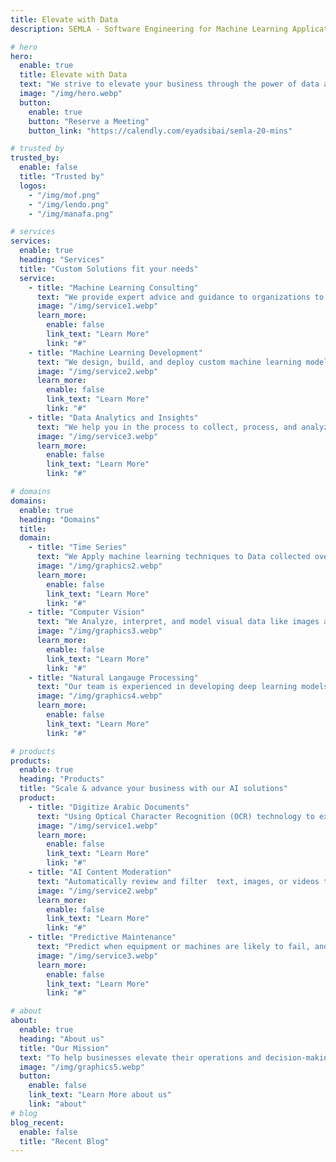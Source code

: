 ```yaml
---
title: Elevate with Data
description: SEMLA - Software Engineering for Machine Learning Applications

# hero
hero:
  enable: true
  title: Elevate with Data
  text: "We strive to elevate your business through the power of data and machine learning. Join us on a journey to transform your organization and stay ahead of the curve."
  image: "/img/hero.webp"
  button:
    enable: true
    button: "Reserve a Meeting"
    button_link: "https://calendly.com/eyadsibai/semla-20-mins"

# trusted by
trusted_by:
  enable: false
  title: "Trusted by"
  logos:
    - "/img/mof.png"
    - "/img/lendo.png"
    - "/img/manafa.png"

# services
services:
  enable: true
  heading: "Services"
  title: "Custom Solutions fit your needs"
  service:
    - title: "Machine Learning Consulting"
      text: "We provide expert advice and guidance to organizations to leverage the power of data and machine learning to solve business problems"
      image: "/img/service1.webp"
      learn_more:
        enable: false
        link_text: "Learn More"
        link: "#"
    - title: "Machine Learning Development"
      text: "We design, build, and deploy custom machine learning models and solutions to automate tasks and make data-driven decisions"
      image: "/img/service2.webp"
      learn_more:
        enable: false
        link_text: "Learn More"
        link: "#"
    - title: "Data Analytics and Insights"
      text: "We help you in the process to collect, process, and analyze data in order to gain valuable insights and make informed decisions"
      image: "/img/service3.webp"
      learn_more:
        enable: false
        link_text: "Learn More"
        link: "#"

# domains
domains:
  enable: true
  heading: "Domains"
  title:
  domain:
    - title: "Time Series"
      text: "We Apply machine learning techniques to Data collected over time or based on events, such as stock prices, temperature readings, purchases made by customers or website clicks, and even data arranged in a table format, makes it possible to make predictions, identify patterns and trends, and gain valuable insights into various real-world problems and systems"
      image: "/img/graphics2.webp"
      learn_more:
        enable: false
        link_text: "Learn More"
        link: "#"
    - title: "Computer Vision"
      text: "We Analyze, interpret, and model visual data like images and videos to perform tasks such as object recognition, image classification, object detection, semantic segmentation, and others. With the advancements in deep learning and convolutional neural networks, the accuracy and performance of machine learning for computer vision have significantly improved, making it a valuable tool for various industries"
      image: "/img/graphics3.webp"
      learn_more:
        enable: false
        link_text: "Learn More"
        link: "#"
    - title: "Natural Langauge Processing"
      text: "Our team is experienced in developing deep learning models for a wide range of NLP applications, including speech recognition, text classification, sentiment analysis, named entity recognition, text generation, dialogue systems, and question-answering systems. With our domain expertise, companies can improve customer engagement, automate customer support, personalize marketing campaigns, and perform advanced language-based analysis"
      image: "/img/graphics4.webp"
      learn_more:
        enable: false
        link_text: "Learn More"
        link: "#"

# products
products:
  enable: true
  heading: "Products"
  title: "Scale & advance your business with our AI solutions"
  product:
    - title: "Digitize Arabic Documents"
      text: "Using Optical Character Recognition (OCR) technology to extract the text from images and convert it into editable text format. This can help organizations to better manage their information, reduce paper waste, and improve overall efficiency"
      image: "/img/service1.webp"
      learn_more:
        enable: false
        link_text: "Learn More"
        link: "#"
    - title: "AI Content Moderation"
      text: "Automatically review and filter  text, images, or videos to ensure it aligns with defined standards and policies, promoting a safe and positive user experience"
      image: "/img/service2.webp"
      learn_more:
        enable: false
        link_text: "Learn More"
        link: "#"
    - title: "Predictive Maintenance"
      text: "Predict when equipment or machines are likely to fail, and to schedule maintenance tasks before those failures occur. The goal of predictive maintenance is to reduce downtime, minimize equipment damage, and lower maintenance costs"
      image: "/img/service3.webp"
      learn_more:
        enable: false
        link_text: "Learn More"
        link: "#"

# about
about:
  enable: true
  heading: "About us"
  title: "Our Mission"
  text: "To help businesses elevate their operations and decision-making with the use of data analytics and machine learning techniques"
  image: "/img/graphics5.webp"
  button:
    enable: false
    link_text: "Learn More about us"
    link: "about"
# blog
blog_recent:
  enable: false
  title: "Recent Blog"
---
```

